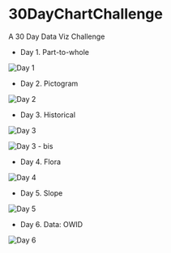 # 30DayChartChallenge

A 30 Day Data Viz Challenge


- Day 1. Part-to-whole

![Day 1](/dia_01/plots/treemap_goles.jpg)


- Day 2. Pictogram


![Day 2](/dia_02/copas.jpg)


- Day 3. Historical

![Day 3](/dia_03/temperatura_tgal.jpg)

![Day 3 - bis](/dia_03/amplitud_tgal.jpg)



- Day 4. Flora

![Day 4](/dia_04/volumen_forestal_arg.jpg)



- Day 5. Slope

![Day 5](/dia_05/problemas_arg.jpg)



- Day 6. Data: OWID

![Day 6](/dia_06/petroleo_arg.jpg)
